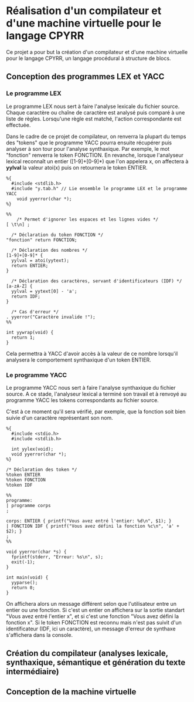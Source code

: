 # Réalisation d'un compilateur et d'une machine virtuelle pour le langage CPYRR

Ce projet a pour but la création d'un compilateur et d'une machine virtuelle pour le langage CPYRR, un langage procédural à structure de blocs.

## Conception des programmes LEX et YACC
### Le programme LEX
Le programme LEX nous sert à faire l'analyse lexicale du fichier source.
Chaque caractère ou chaîne de caractère est analysé puis comparé à une liste de règles.
Lorsqu'une règle est matché, l'action correspondante est effectuée.

Dans le cadre de ce projet de compilateur, on renverra la plupart du temps des "tokens" que le programme YACC pourra ensuite récupérer puis analyser à son tour pour l'analyse synthaxique.
Par exemple, le mot "fonction" renverra le token FONCTION.
En revanche, lorsque l'analyseur lexical reconnaît un entier ([1-9]+[0-9]*) que l'on appelera x, on affectera à **yylval** la valeur atoi(x) puis on retournera le token ENTIER.
```
%{
  #include <stdlib.h>
  #include "y.tab.h" // Lie ensemble le programme LEX et le programme YACC
	void yyerror(char *);
%}

%%
	/* Permet d'ignorer les espaces et les lignes vides */
[ \t\n] ;

  /* Déclaration du token FONCTION */
"fonction" return FONCTION;

  /* Déclaration des nombres */
[1-9]+[0-9]* {
  yylval = atoi(yytext);
  return ENTIER;
}

  /* Déclaration des caractères, servant d'identificateurs (IDF) */
[a-zA-Z] {
  yylval = yytext[0] - 'a';
  return IDF;
}

  /* Cas d'erreur */
. yyerror("Caractère invalide !");
%%

int yywrap(void) {
  return 1;
}
```

Cela permettra à YACC d'avoir accès à la valeur de ce nombre lorsqu'il analysera le comportement synthaxique d'un token ENTIER.


### Le programme YACC
Le programme YACC nous sert à faire l'analyse synthaxique du fichier source.
A ce stade, l'analyseur lexical a terminé son travail et à renvoyé au programme YACC les tokens correspondants au fichier source.

C'est à ce moment qu'il sera vérifié, par exemple, que la fonction soit bien suivie d'un caractère représentant son nom.

```
%{
  #include <stdio.h>
  #include <stdlib.h>

  int yylex(void);
  void yyerror(char *);
%}

/* Déclaration des token */
%token ENTIER
%token FONCTION
%token IDF

%%
programme: 
| programme corps
;

corps: ENTIER { printf("Vous avez entré l'entier: %d\n", $1); }
| FONCTION IDF { printf("Vous avez défini la fonction %c\n", 'a' + $2); }
;
%%

void yyerror(char *s) {
  fprintf(stderr, "Erreur: %s\n", s);
  exit(-1);
}

int main(void) {
  yyparse();
  return 0;
}
```

On affichera alors un message différent selon que l'utilisateur entre un entier ou une fonction.
Si c'est un entier on affichera sur la sortie standart "Vous avez entré l'entier x", et si c'est une fonction "Vous avez défini la fonction x".
Si le token FONCTION est reconnu mais n'est pas suivit d'un identificateur (IDF, ici un caractère), un message d'erreur de synthaxe s'affichera dans la console.


## Création du compilateur (analyses lexicale, synthaxique, sémantique et génération du texte intermédiaire)

## Conception de la machine virtuelle